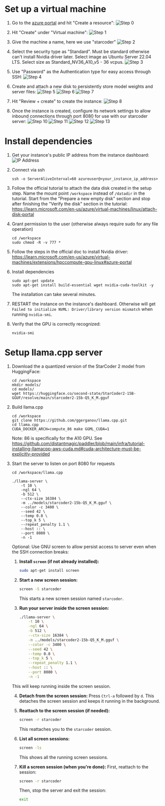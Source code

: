
# Set up a virtual machine

1. Go to the [azure portal](portal.azure.com) and hit "Create a resource":
![Step 0](images/0_create_a_resource.png)

2. Hit "Create" under "Virtual machine":
![Step 1](images/1_virtual_machine_create.png)

3. Give the machine a name, here we use "starcoder"
![Step 2](images/2_virtual_machine_name.png)

4. Select the security type as "Standard". Must be standard otherwise can't install Nvidia driver later. Select image as Ubuntu Server 22.04 LTS. Select size as Standard_NV36_A10_v5 - 36 vcpus.
![Step 3](images/3_virtual_machine_security_type_image_size.png)

5. Use "Password" as the Authentication type for easy access through SSH:
![Step 4](images/4_virtual_machine_authentication_type.png)

6. Create and attach a new disk to persistently store model weights and server files:
![Step 5](images/5_virtual_machine_create_and_attach_a_new_disk.png)
![Step 6](images/6_virtual_machine_create_a_new_disk_change_size.png)
![Step 7](images/7_virtual_machine_select_a_disk_size.png)

7. Hit "Review + create" to create the instance:
![Step 8](images/8_virtual_machine_review_and_create.png)

8. Once the instance is created, configure its network settings to allow inbound connections through port 8080 for use with our starcoder server:
![Step 10](images/10_virtual_machine_network_settings.png)
![Step 11](images/11_virtual_machine_create_port_rule.png)
![Step 12](images/12_virtual_machine_inbound_port_rule.png)
![Step 13](images/13_virtual_machine_add_inbound_security_rule.png)

# Install dependencies

1. Get your instance's public IP address from the instance dashboard:
![IP Address](images/9_virtual_machine_public_ip_address.png)

2. Connect via ssh
    ```
    ssh -o ServerAliveInterval=60 azureuser@<your_instance_ip_address>
    ```

3. Follow the official tutorial to attach the data disk created in the setup step. Name the mount point `/workspace` instead of `/datadir` in the tutorial. Start from the "Prepare a new empty disk" section and stop after finishing the "Verify the disk" section in the tutorial:
https://learn.microsoft.com/en-us/azure/virtual-machines/linux/attach-disk-portal

4. Grant permission to the user (otherwise always require sudo for any file operation)
    ```
    cd /workspace
    sudo chmod -R -v 777 *
    ```

5. Follow the steps in the official doc to install Nvidia driver:
    https://learn.microsoft.com/en-us/azure/virtual-machines/extensions/hpccompute-gpu-linux#azure-portal

6. Install dependencies
    ```
    sudo apt-get update
    sudo apt-get install build-essential wget nvidia-cuda-toolkit -y
    ```
    The installation can take several minutes.

7. RESTART the instance on the instance's dashboard. Otherwise will get `Failed to initialize NVML: Driver/library version mismatch` when running `nvidia-smi`.

8. Verify that the GPU is correctly recognized:
    ```
    nvidia-smi
    ```

# Setup llama.cpp server
1. Download the a quantized version of the StarCoder 2 model from HuggingFace:
    ```
    cd /workspace
    mkdir models/
    cd models/
    wget https://huggingface.co/second-state/StarCoder2-15B-GGUF/resolve/main/starcoder2-15b-Q5_K_M.gguf
    ```
2. Build llama.cpp
    ```
    cd /workspace
    git clone https://github.com/ggerganov/llama.cpp.git
    cd llama.cpp
    CUDA_DOCKER_ARCH=compute_86 make GGML_CUDA=1
    ```

    Note: 86 is specifically for the A10 GPU. See https://github.com/distantmagic/paddler/blob/main/infra/tutorial-installing-llamacpp-aws-cuda.md#cuda-architecture-must-be-explicitly-provided

3. Start the server to listen on port 8080 for requests
    ```
    cd /workspace/llama.cpp

    ./llama-server \
        -t 10 \
        -ngl 64 \
        -b 512 \
        --ctx-size 16384 \
        -m ../models/starcoder2-15b-Q5_K_M.gguf \
        --color -c 3400 \
        --seed 42 \
        --temp 0.8 \
        --top_k 5 \
        --repeat_penalty 1.1 \
        --host :: \
        --port 8080 \
        -n -1
    ```

    Optional: Use GNU screen to allow persist access to server even when the SSH connection breaks:

    1. **Install `screen` (if not already installed):**
        ```sh
        sudo apt-get install screen
        ```

    2. **Start a new screen session:**
        ```sh
        screen -S starcoder
        ```
        This starts a new screen session named `starcoder`.

    3. **Run your server inside the screen session:**
        ```sh
        ./llama-server \
            -t 10 \
            -ngl 64 \
            -b 512 \
            --ctx-size 16384 \
            -m ../models/starcoder2-15b-Q5_K_M.gguf \
            --color -c 3400 \
            --seed 42 \
            --temp 0.8 \
            --top_k 5 \
            --repeat_penalty 1.1 \
            --host :: \
            --port 8080 \
            -n -1
        ```
    This will keep running inside the screen session.

    4. **Detach from the screen session:**
        Press `Ctrl-a` followed by `d`. This detaches the screen session and keeps it running in the background.

    5. **Reattach to the screen session (if needed):**
        ```sh
        screen -r starcoder
        ```
        This reattaches you to the `starcoder` session.

    6. **List all screen sessions:**
        ```sh
        screen -ls
        ```
        This shows all the running screen sessions.

    8. **Kill a screen session (when you're done):**
        First, reattach to the session:
        ```sh
        screen -r starcoder
        ```
        Then, stop the server and exit the session:
        ```sh
        exit
        ```
